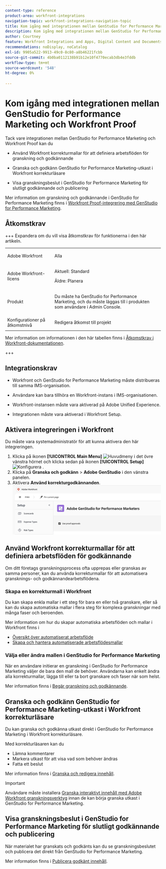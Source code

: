 ```yaml
---
content-type: reference
product-area: workfront-integrations
navigation-topic: workfront-integrations-navigation-topic
title: Kom igång med integrationen mellan GenStudio for Performance Marketing och Workfront Proof
description: Kom igång med integrationen mellan GenStudio for Performance Marketing och Workfront Proof
author: Courtney
feature: Workfront Integrations and Apps, Digital Content and Documents
recommendations: noDisplay, noCatalog
exl-id: 9905a522-9913-49c0-8c80-a8b46221fcbb
source-git-commit: 4b0ba0112138b91b12e10f4770ecab3db4e3fddb
workflow-type: tm+mt
source-wordcount: '548'
ht-degree: 0%

---
```


# Kom igång med integrationen mellan GenStudio for Performance Marketing och Workfront Proof

Tack vare integrationen mellan GenStudio for Performance Marketing och Workfront Proof kan du

* Använd Workfront korrekturmallar för att definiera arbetsflöden för granskning och godkännande

* Granska och godkänn GenStudio for Performance Marketing-utkast i Workfront korrekturläsare

* Visa granskningsbeslut i GenStudio for Performance Marketing för slutligt godkännande och publicering

Mer information om granskning och godkännande i GenStudio for Performance Marketing finns i [Workfront Proof-integrering med GenStudio for Performance Marketing](https://experienceleague.adobe.com/sv/docs/genstudio-for-performance-marketing/user-guide/approve/proof-integration).


## Åtkomstkrav

+++ Expandera om du vill visa åtkomstkrav för funktionerna i den här artikeln.

<table style="table-layout:auto"> 
 <col> 
 <col> 
 <tbody> 
 <tr> 
   <td role="rowheader">Adobe Workfront</td> 
   <td> 
   <p>Alla</p> 
   </td> 
  </tr> 
  <tr> 
   <td role="rowheader">Adobe Workfront-licens</td> 
   <td> 
   <p>Aktuell: Standard </p> 
   <p>Äldre: Planera </p></td> 
  </tr> 
  <tr> 
   <td role="rowheader">Produkt</td> 
   <td> 
   <p> Du måste ha GenStudio for Performance Marketing, och du måste läggas till i produkten som användare i Admin Console. </p> </td> 
  </tr> 
  <tr> 
   <td role="rowheader">Konfigurationer på åtkomstnivå</td> 
   <td> <p>Redigera åtkomst till projekt</p> </td> 
  </tr> 
 </tbody> 
</table>

Mer information om informationen i den här tabellen finns i [Åtkomstkrav i Workfront-dokumentationen](/help/quicksilver/administration-and-setup/add-users/access-levels-and-object-permissions/access-level-requirements-in-documentation.md).

+++


## Integrationskrav

* Workfront och GenStudio for Performance Marketing måste distribueras till samma IMS-organisation.

* Användare kan bara tillhöra en Workfront-instans i IMS-organisationen.

* Workfront-instansen måste vara aktiverad på Adobe Unified Experience.

* Integrationen måste vara aktiverad i Workfront Setup.


## Aktivera integreringen i Workfront

Du måste vara systemadministratör för att kunna aktivera den här integreringen.

1. Klicka på ikonen **[!UICONTROL Main Menu]** ![Huvudmeny](/help/_includes/assets/main-menu-icon-left-nav.png) i det övre vänstra hörnet och klicka sedan på ikonen **[!UICONTROL Setup]** ![Konfigurera ](/help/_includes/assets/gear-icon-setup.png) .
1. Klicka på **Granska och godkänn** > **Adobe GenStudio** i den vänstra panelen.
1. Aktivera **Använd korrekturgodkännanden**.
   ![aktivera korrektur för GenStudio-inställning](assets/enable-proofing-gs.png)

## Använd Workfront korrekturmallar för att definiera arbetsflöden för godkännande

Om ditt företags granskningsprocess ofta upprepas eller granskas av samma personer, kan du använda korrekturmallar för att automatisera gransknings- och godkännandearbetsflödena.

### Skapa en korrekturmall i Workfront

Du kan skapa enkla mallar i ett steg för bara en eller två granskare, eller så kan du skapa automatiska mallar i flera steg för komplexa granskningar med många faser och beroenden.

Mer information om hur du skapar automatiska arbetsflöden och mallar i Workfront finns i

* [Översikt över automatiserat arbetsflöde](/help/quicksilver/review-and-approve-work/proofing/proofing-overview/automated-workflow.md)
* [Skapa och hantera automatiserade arbetsflödesmallar](/help/quicksilver/administration-and-setup/manage-workfront/configure-proofing/create-manage-automated-workflow-templates.md)

### Välja eller ändra mallen i GenStudio for Performance Marketing

När en användare initierar en granskning i GenStudio for Performance Marketing väljer de bara den mall de behöver. Användarna kan enkelt ändra alla korrekturmallar, lägga till eller ta bort granskare och faser när som helst.

Mer information finns i [Begär granskning och godkännande](https://experienceleague.adobe.com/sv/docs/genstudio-for-performance-marketing/user-guide/approve/request-review).

## Granska och godkänn GenStudio for Performance Marketing-utkast i Workfront korrekturläsare

Du kan granska och godkänna utkast direkt i GenStudio for Performance Marketing i Workfront korrekturläsare.

Med korrekturläsaren kan du

* Lämna kommentarer
* Markera utkast för att visa vad som behöver ändras
* Fatta ett beslut

Mer information finns i [Granska och redigera innehåll](https://experienceleague.adobe.com/sv/docs/genstudio-for-performance-marketing/user-guide/approve/review-and-edit).


>[!IMPORTANT]
>
>Användare måste installera [Granska interaktivt innehåll med Adobe Workfront granskningsverktyg](/help/quicksilver/review-and-approve-work/proofing/reviewing-proofs-within-workfront/review-a-proof/review-proof-in-web-viewer-extension.md) innan de kan börja granska utkast i GenStudio for Performance Marketing.


## Visa granskningsbeslut i GenStudio for Performance Marketing för slutligt godkännande och publicering

När materialet har granskats och godkänts kan du se granskningsbeslutet och publicera det direkt från GenStudio for Performance Marketing.

Mer information finns i [Publicera godkänt innehåll](https://experienceleague.adobe.com/sv/docs/genstudio-for-performance-marketing/user-guide/approve/publish-content).
